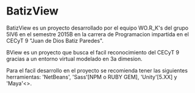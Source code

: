 # BatizView
BatizView es un proyecto desarrollado por el equipo WO.R_K's del grupo 5IV6 en el semestre 2015B en la carrera de Programacion impartida en el CECyT 9 "Juan de Dios Batiz Paredes".

BView es un proyecto que busca el facil reconocimiento del CECyT 9 gracias a un entorno virtual modelado en 3a dimesion.

Para el facil desarrollo en el proyecto se recomienda tener las siguientes herramientas: 'NetBeans', 'Sass'[NPM o RUBY GEM], 'Unity'[5.XX] y 'Maya'<>.
